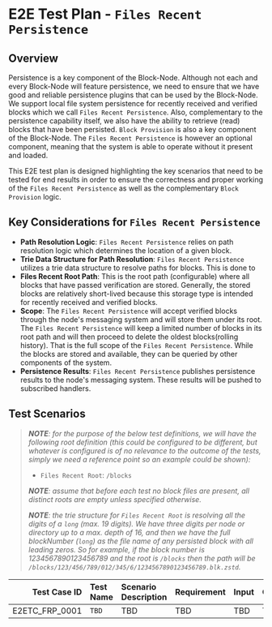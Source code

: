 # E2E Test Plan - `Files Recent Persistence`

## Overview

Persistence is a key component of the Block-Node. Although not each and every
Block-Node will feature persistence, we need to ensure that we have good and
reliable persistence plugins that can be used by the Block-Node. We support
local file system persistence for recently received and verified blocks which
we call `Files Recent Persistence`. Also, complementary to the persistence
capability itself, we also have the ability to retrieve (read) blocks that have
been persisted. `Block Provision` is also a key component of the Block-Node.
The `Files Recent Persistence` is however an optional component, meaning that
the system is able to operate without it present and loaded.

This E2E test plan is designed highlighting the key scenarios that need to be
tested for end results in order to ensure the correctness and proper working of
the `Files Recent Persistence` as well as the complementary `Block Provision`
logic.

## Key Considerations for `Files Recent Persistence`

- **Path Resolution Logic**: `Files Recent Persistence` relies on path
  resolution logic which determines the location of a given block.
- **Trie Data Structure for Path Resolution**: `Files Recent Persistence`
  utilizes a trie data structure to resolve paths for blocks. This is done to
- **Files Recent Root Path**: This is the root path (configurable) where all
  blocks that have passed verification are stored. Generally, the stored blocks
  are relatively short-lived because this storage type is intended for recently
  received and verified blocks.
- **Scope**: The `Files Recent Persistence` will accept verified blocks through
  the node's messaging system and will store them under its root.
  The `Files Recent Persistence` will keep a limited number of blocks in its
  root path and will then proceed to delete the oldest blocks(rolling history).
  That is the full scope of the `Files Recent Persistence`. While the blocks are
  stored and available, they can be queried by other components of the system.
- **Persistence Results**: `Files Recent Persistence` publishes persistence
  results to the node's messaging system. These results will be pushed to
  subscribed handlers.

## Test Scenarios

> _**NOTE**: for the purpose of the below test definitions, we will have the
> following root definition (this could be configured to be different, but
> whatever is configured is of no relevance to the outcome of the tests, simply
> we need a reference point so an example could be shown):_
> - `Files Recent Root`: `/blocks`
>
> _**NOTE**: assume that before each test no block files are present,
> all distinct roots are empty unless specified otherwise._
>
> _**NOTE**: the trie structure for `Files Recent Root` is resolving
> all the digits of a `long` (max. 19 digits). We have three digits per node
> or directory up to a max. depth of 16, and then we have the full
> blockNumber (`long`) as the file name of any persisted block with all leading
> zeros. So for example, if the block number is 1234567890123456789 and the root
> is `/blocks` then the path will be
> `/blocks/123/456/789/012/345/6/1234567890123456789.blk.zstd`._

|   Test Case ID | Test Name | Scenario Description | Requirement | Input | Output | Implemented (Y/N) |
|---------------:|:----------|:---------------------|:------------|:------|:-------|:-----------------:|
| E2ETC_FRP_0001 | `TBD`     | TBD                  | TBD         | TBD   | TBD    |         N         |
